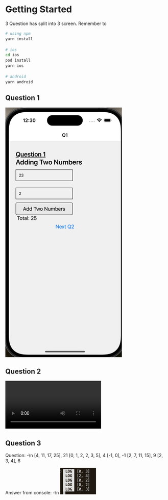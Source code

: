 # Getting Started

3 Question has split into 3 screen.
Remember to

```bash
# using npm
yarn install

# ios
cd ios
pod install
yarn ios

# android
yarn android
```

## Question 1

![alt text](Q1Image.png)

## Question 2

![Watch the video](Q2Record.mov)

## Question 3

Question: -\n
[4, 11, 17, 25], 21
[0, 1, 2, 2, 3, 5], 4
[-1, 0], -1
[2, 7, 11, 15], 9
[2, 3, 4], 6

Answer from console: -\n
![alt text](Q3Image.png)
